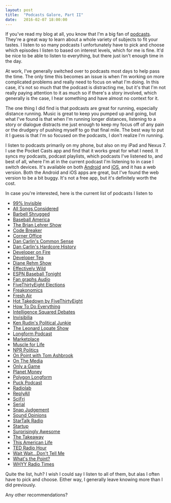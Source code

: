 ```yaml
---
layout: post
title:  "Podcasts Galore, Part II"
date:   2016-02-07 18:00:00
---
```


If you've read my blog at all, you know that I'm a big fan of <a href="http://kpwags.com/2014/02/05/podcasts-galore.html">podcasts</a>.  They're a great way to learn about a whole variety of subjects to fit your tastes.  I listen to so many podcasts I unfortunately have to pick and choose which episodes I listen to based on interest levels, which for me is fine.  It'd be nice to be able to listen to everything, but there just isn't enough time in the day.

At work, I've generally switched over to podcasts most days to help pass the time.  The only time this becomes an issue is when I'm working on more complicated problems and really need to focus on what I'm doing.  In this case, it's not so much that the podcast is distracting me, but it's that I'm not really paying attention to it as much so if there's a story involved, which generally is the case, I hear something and have almost no context for it.

The one thing I did find is that podcasts are great for running, especially distance running.  Music is great to keep you pumped up and going, but what I've found is that when I'm running longer distances, listening to a story or dialogue distracts me just enough to keep my focus off of any pain or the drudgery of pushing myself to go that final mile.  The best way to put it I guess is that I'm so focused on the podcasts, I don't realize I'm running.

I listen to podcasts primarily on my phone, but also on my iPad and Nexus 7.  I use the Pocket Casts app and find that it works great for what I need.  It syncs my podcasts, podcast playlists, which podcasts I've listened to, and best of all, where I'm at in the current podcast I'm listening to in case I switch devices.  It's available on both <a href="https://play.google.com/store/apps/details?id=au.com.shiftyjelly.pocketcasts" target="_blank" rel="noopener">Android</a> and <a href="https://itunes.apple.com/us/app/pocket-casts/id414834813?mt=8" target="_blank" rel="noopener">iOS</a>, and it has a web version.  Both the Android and iOS apps are great, but I've found the web version to be a bit buggy.  It's not a free app, but it's definitely worth the cost.

In case you're interested, here is the current list of podcasts I listen to

* <a href="http://99percentinvisible.org/" target="_blank" rel="noopener">99% Invisible</a>
* <a href="http://www.npr.org/sections/allsongs/" target="_blank" rel="noopener">All Songs Considered</a>
* <a href="http://daily.barbellshrugged.com/" target="_blank" rel="noopener">Barbell Shrugged</a>
* <a href="http://www.baseballamerica.com/" target="_blank" rel="noopener">Baseball America</a>
* <a href="http://www.wnyc.org/shows/bl/" target="_blank" rel="noopener">The Brian Lehrer Show</a>
* <a href="http://content.codebreaker.codes/episodes" target="_blank" rel="noopener">Code Breaker</a>
* <a href="http://www.marketplace.org/topics/business/corner-office" target="_blank" rel="noopener">Corner Office</a>
* <a href="http://www.dancarlin.com/common-sense-home-landing-page/" target="_blank" rel="noopener">Dan Carlin's Common Sense</a>
* <a href="http://www.dancarlin.com/hardcore-history-series/" target="_blank" rel="noopener">Dan Carlin's Hardcore History</a>
* <a href="http://developeronfire.com/" target="_blank" rel="noopener">Developer on Fire</a>
* <a href="http://developertea.com/" target="_blank" rel="noopener">Developer Tea</a>
* <a href="https://thedianerehmshow.org/" target="_blank" rel="noopener">Diane Rehm Show</a>
* <a href="http://www.baseballprospectus.com/blog/daily_podcast/" target="_blank" rel="noopener">Effectively Wild</a>
* <a href="http://espn.go.com/espnradio/podcast/archive?id=2386164" target="_blank" rel="noopener">ESPN Baseball Tonight</a>
* <a href="http://www.fangraphs.com/blogs/category/podcast/" target="_blank" rel="noopener">Fan graphs Audio</a>
* <a href="http://fivethirtyeight.com/tag/fivethirtyeight-podcasts/" target="_blank" rel="noopener">FiveThirtyEight Elections</a>
* <a href="http://freakonomics.com/" target="_blank" rel="noopener">Freakonomics</a>
* <a href="http://www.npr.org/programs/fresh-air/" target="_blank" rel="noopener">Fresh Air</a>
* <a href="http://fivethirtyeight.com/tag/fivethirtyeight-podcasts/" target="_blank" rel="noopener">Hot Takedown by FiveThirtyEight</a>
* <a href="http://howtodoeverything.org/" target="_blank" rel="noopener">How To Do Everything</a>
* <a href="http://www.intelligencesquaredus.org/" target="_blank" rel="noopener">Intelligence Squared Debates</a>
* <a href="http://www.npr.org/podcasts/510307/invisibilia" target="_blank" rel="noopener">Invisibilia</a>
* <a href="http://krpoliticaljunkie.com/" target="_blank" rel="noopener">Ken Rudin's Political Junkie</a>
* <a href="http://www.wnyc.org/shows/lopate/" target="_blank" rel="noopener">The Leonard Lopate Show</a>
* <a href="http://longform.org/podcast" target="_blank" rel="noopener">Longform Podcast</a>
* <a href="http://www.marketplace.org" target="_blank" rel="noopener">Marketplace</a>
* <a href="http://www.muscleforlife.com" target="_blank" rel="noopener">Muscle for Life</a>
* <a href="http://www.npr.org/podcasts/510310/npr-politics-podcast" target="_blank" rel="noopener">NPR Politics</a>
* <a href="http://onpoint.wbur.org/" target="_blank" rel="noopener">On Point with Tom Ashbrook</a>
* <a href="http://www.onthemedia.org/" target="_blank" rel="noopener">On The Media</a>
* <a href="http://onlyagame.wbur.org/" target="_blank" rel="noopener">Only a Game</a>
* <a href="http://www.npr.org/sections/money/" target="_blank" rel="noopener">Planet Money</a>
* <a href="https://soundcloud.com/polygon-longform" target="_blank" rel="noopener">Polygon Longform</a>
* <a href="http://www.puckpodcast.com" target="_blank" rel="noopener">Puck Podcast</a>
* <a href="http://www.radiolab.org/" target="_blank" rel="noopener">Radiolab</a>
* <a href="https://gimletmedia.com/show/reply-all/" target="_blank" rel="noopener">ReplyAll</a>
* <a href="http://www.sciencefriday.com/" target="_blank" rel="noopener">SciFri</a>
* <a href="https://serialpodcast.org/" target="_blank" rel="noopener">Serial</a>
* <a href="http://snapjudgment.org/" target="_blank" rel="noopener">Snap Judgement</a>
* <a href="http://www.soundopinions.org/" target="_blank" rel="noopener">Sound Opinions</a>
* <a href="http://www.startalkradio.net/" target="_blank" rel="noopener">StarTalk Radio</a>
* <a href="https://gimletmedia.com/show/startup/" target="_blank" rel="noopener">Startup</a>
* <a href="https://gimletmedia.com/show/surprisingly-awesome/" target="_blank" rel="noopener">Surprisingly Awesome</a>
* <a href="http://www.thetakeaway.org/" target="_blank" rel="noopener">The Takeaway</a>
* <a href="http://www.thisamericanlife.org/" target="_blank" rel="noopener">This American Life</a>
* <a href="http://www.npr.org/programs/ted-radio-hour/" target="_blank" rel="noopener">TED Radio Hour</a>
* <a href="http://www.npr.org/programs/wait-wait-dont-tell-me/" target="_blank" rel="noopener">Wait Wait...Don't Tell Me</a>
* <a href="http://fivethirtyeight.com/tag/fivethirtyeight-podcasts/" target="_blank" rel="noopener">What's the Point?</a>
* <a href="http://whyy.org/cms/radiotimes/" target="_blank" rel="noopener">WHYY Radio Times</a>

Quite the list, huh?  I wish I could say I listen to all of them, but alas I often have to pick and choose.  Either way, I generally leave knowing more than I did previously.

Any other recommendations?